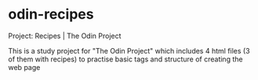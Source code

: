 # odin-recipes
Project: Recipes | The Odin Project

This is a study project for "The Odin Project" which includes 4 html files (3 of them with recipes) to practise basic tags and structure
of creating the web page